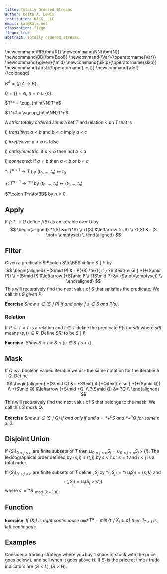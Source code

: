 ```yaml
---
title: Totally Ordered Streams
author: Keith A. Lewis
institution: KALX, LLC
email: kal@kalx.net
classoption: fleqn
fleqn: true
abstract: Totally ordered streams.
...
```


\newcommand\RR{\bm{R}}
\newcommand\NN{\bm{N}}
\newcommand\BB{\bm{Bool}}
\newcommand{\Var}{\operatorname{Var}}
\newcommand{\given}{\mid}
\newcommand{\skip}{\operatorname{skip}}
\newcommand{\first}{\operatorname{first}}
\newcommand{\def}{\coloneqq}

$B^A = \{f\colon A\to B\}$.

$0 = \{\} = \emptyset$, $n = n\cup\{n\}$.

$T^* = \cup_{n\in\NN}T^n$

$T^\# = \sqcup_{n\in\NN}T^n$

A _strict totally ordered set_ is a set $T$ and relation $\lt$ on $T$ that is

i) _transitive_: $a\lt b$ and $b\lt c$ imply $a\lt c$

i) _irreflexive_: $a\lt a$ is false

i) _antisymmetric_: if $a\lt b$ then not $b\lt a$

i) _connected_: if $a\not=b$ then $a\lt b$ or $b\lt a$

$*\colon T^{n+1}\to T$ by $(t_0,\ldots,t_n)\mapsto t_0$

$+\colon T^{n+1}\to T^n$ by $(t_0,\ldots,t_n)\mapsto (t_1,\ldots,t_n)$

$?\colon T^n\to\BB$ by $n\not=0$.

## Apply

If $f\colon T\to U$ define $f(S)$ as an iterable over $U$ by
$$
\begin{aligned}
	*f(S) &= f(*S) \\
	+f(S) &\leftarrow f(+S) \\ 
	?f(S) &= (S \not= \emptyset) \\
\end{aligned}
$$

## Filter

Given a predicate $P\colon S\to\BB$ define $S\mid P$ by
$$
\begin{aligned}
	*(S\mid P) &= P(*S) \text{ if } ?S \text{ else } *(+(S\mid P)) \\
	+(S\mid P) &\leftarrow (+S)\mid P \\
	?(S\mid P) &= (S\not=\emptyset) \\
\end{aligned}
$$
This will recursively find the next value of $S$ that satisfies
the predicate. We call this $S$ _given_ $P$.

__Exercise__ _Show $s\in (S\mid P)$ if and only if $s\in S$ and $P(s)$_.

### Relation

If $R\subset T\times T$ is a relation and $t\in T$ define the predicate $P(s) = sRt$
where $sRt$ means $(s,t)\in R$. Define $SRt$ to be $S\mid P$.

__Exercise__. _Show $S<t = S\cap\{s\in S\mid s < t\}$_.

## Mask

If $Q$ is a boolean valued iterable we use the same notation for the iterable $S\mid Q$.
Define
$$
\begin{aligned}
*(S\mid Q) &= *S\text{ if }*Q\text{ else } *(+(S\mid Q)) \\
+(S\mid Q) &\leftarrow (+S\mid +Q) \\
?(S\mid Q) &= ?Q \\
\end{aligned}
$$
This will recursively find the next value of $S$ that belongs to the mask.
We call this $S$ _mask_ $Q$.

__Exercise__ _Show $s\in (S\mid Q)$ if and only if and $s = *+^nS$ and $*+^nQ$ for some $n\ge0$_.

## Disjoint Union

If $\{S_j\}_{0\le j \le n}$ are finite subsets of $T$ then
$\sqcup_{0\le j \le n} S_j = \cup_{0\le j \le n} S_j\times\{j\}$.
The lexicographical order defined by $(s,i) \le (t,j)$ by $s < t$ or
$s = t$ and $i < j$ is a total order.

If $\{S_j\}_{0\le j < n}$ are finite subsets of $T$ define $,S_j$ by
$*(,S_j) = *(\sqcup_j S_j) = (s, k)$ and
$$
	+(,S_j) = \sqcup_j (S_j > s')).
$$
where $s' =  *S_{\mod(k+1,n)}$.

## Function

__Exercise__. _If $(X_t)$ is right continuouse and $T^a = \min\{t\mid X_t \ge a\}$
then $1_{T\ge t}$ is left continuous_.

## Examples

Consider a trading strategy where you buy 1 share of stock with the price goes below $L$
and sell when it goes above $H$. If $S_t$ is the price at time $t$
trade indicators are $(S < L),(S > H)$.

